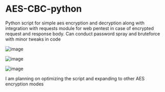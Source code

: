# AES-CBC-python
Python script for simple aes encryption and decryption along with integration with requests module for web pentest in case of encrypted request and response body. Can conduct password spray and bruteforce with minor tweaks in code

![image](https://github.com/crankyyash/AES-CBC-python/assets/61792333/d47c75a1-0def-4336-a681-23a52c7bb5dd)

![image](https://github.com/crankyyash/AES-CBC-python/assets/61792333/3deedbf8-110f-450c-bd40-5667585bc822)


![image](https://github.com/crankyyash/AES-CBC-python/assets/61792333/65486183-b5d1-4d3d-a818-117ea6935925)


I am planning on optimizing the script and expanding to other AES encryption modes
